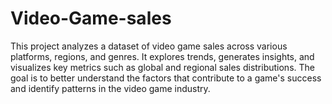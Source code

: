 # Video-Game-sales
This project analyzes a dataset of video game sales across various platforms, regions, and genres. It explores trends, generates insights, and visualizes key metrics such as global and regional sales distributions. The goal is to better understand the factors that contribute to a game's success and identify patterns in the video game industry.
